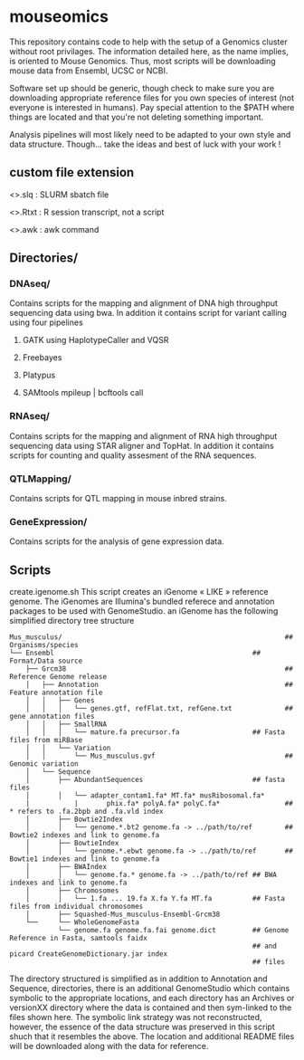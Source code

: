 mouseomics
==========

This repository contains code to help with the setup of a Genomics cluster without
 root privilages.  The information detailed here, as the name implies, is oriented
 to Mouse Genomics.  Thus, most scripts will be downloading mouse data from 
 Ensembl, UCSC or NCBI.

Software set up should be generic, though check to make sure you are downloading
  appropriate reference files for you own species of interest (not everyone is 
  interested in humans).  Pay special attention to the $PATH where things are
  located and that you're not deleting something important.

Analysis pipelines will most likely need to be adapted to your own style and 
  data structure. Though... take the ideas and best of luck with your work !

custom file extension
---
<>.slq  : SLURM sbatch file

<>.Rtxt : R session transcript, not a script

<>.awk  : awk command



Directories/
---

### DNAseq/

Contains scripts for the mapping and alignment of DNA high throughput sequencing
data using bwa.  In addition it contains script for variant calling using
four pipelines

1) GATK using HaplotypeCaller and VQSR

2) Freebayes

3) Platypus

4) SAMtools mpileup | bcftools call

### RNAseq/

Contains scripts for the mapping and alignment of RNA  high throughput sequencing
data using STAR aligner and TopHat.  In addition it contains scripts for counting
and quality assesment of the RNA sequences.

### QTLMapping/

Contains scripts for QTL mapping in mouse inbred strains.

### GeneExpression/

Contains scripts for the analysis of gene expression data.

## Scripts

create.igenome.sh
  This script creates an iGenome « LIKE » reference genome.  The iGenomes are Illumina's bundled referece and annotation packages to be used with GenomeStudio.  an iGenome has the following simplified directory tree structure
  
    Mus_musculus/                                                       ## Organisms/species
    └── Ensembl                                                 ## Format/Data source
        ├── Grcm38                                                      ## Reference Genome release
        │   ├── Annotation                                              ## Feature annotation file
        │   │   ├── Genes
        │   │   │   └── genes.gtf, refFlat.txt, refGene.txt             ## gene annotation files
        │   │   ├── SmallRNA
        │   │   │   └── mature.fa precursor.fa                  ## Fasta files from miRBase
        │   │   └── Variation
        │   │       └── Mus_musculus.gvf                                ## Genomic variation
        │   └── Sequence
        │       ├── AbundantSequences                           ## fasta files
        │       │   └── adapter_contam1.fa* MT.fa* musRibosomal.fa*
        |           |       phix.fa* polyA.fa* polyC.fa*                ## * refers to .fa.2bpb and .fa.vld index
        │       ├── Bowtie2Index
        │       │   └── genome.*.bt2 genome.fa -> ../path/to/ref        ## Bowtie2 indexes and link to genome.fa
        │       ├── BowtieIndex
        │       │   └── genome.*.ebwt genome.fa -> ../path/to/ref       ## Bowtie1 indexes and link to genome.fa
        │       ├── BWAIndex
        │       │   └── genome.fa.* genome.fa -> ../path/to/ref ## BWA indexes and link to genome.fa
        │       ├── Chromosomes
        │       │   └── 1.fa ... 19.fa X.fa Y.fa MT.fa          ## Fasta files from individual chromosomes
        │       ├── Squashed-Mus_musculus-Ensembl-Grcm38
        └──     └── WholeGenomeFasta
                └── genome.fa genome.fa.fai genome.dict         ## Genome Reference in Fasta, samtools faidx
                                                                ## and picard CreateGenomeDictionary.jar index
                                                                ## files
   
   The directory structured is simplified as in addition to Annotation and Sequence, directories, there is an additional GenomeStudio which contains symbolic to the appropriate locations, and each directory has an Archives or versionXX directory where the data is contained and then sym-linked to the files shown here.  The symbolic link strategy was not reconstructed, however, the essence of the data structure was preserved in this script shuch that it resembles the above.
The location and additional README files will be downloaded along with the data for reference.
